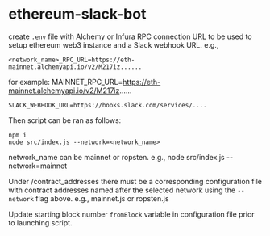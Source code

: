 # ethereum-slack-bot

create `.env` file with Alchemy or Infura RPC connection URL to be used to setup ethereum web3 instance and a Slack webhook URL. e.g., 

    <network_name>_RPC_URL=https://eth-mainnet.alchemyapi.io/v2/M217iz......

for example:
    MAINNET_RPC_URL=https://eth-mainnet.alchemyapi.io/v2/M217iz......

    SLACK_WEBHOOK_URL=https://hooks.slack.com/services/....


Then script can be ran as follows:

    npm i
    node src/index.js --network=<network_name>


network_name can be mainnet or ropsten. e.g., 
    node src/index.js --network=mainnet

Under /contract_addresses there must be a corresponding configuration file with contract addresses named after the selected network using the `--network` flag above. e.g., mainnet.js or ropsten.js

Update starting block number `fromBlock` variable in configuration file prior to launching script.